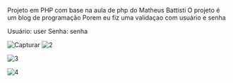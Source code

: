 Projeto em PHP com base na aula de php do Matheus Battisti
O projeto é um blog de programação 
Porem eu fiz uma validaçao com usuário e senha

Usuário: user
Senha: senha



![Capturar](https://user-images.githubusercontent.com/99759469/228390831-d36a65f9-2789-44f2-b8e7-56712c3a6c5d.PNG)
![2](https://user-images.githubusercontent.com/99759469/228390846-6099c6cf-2926-44ef-bf2a-d8948372d8a2.PNG)

![3](https://user-images.githubusercontent.com/99759469/228390851-0184267e-5987-4126-8eda-6acb4c26db27.PNG)

![4](https://user-images.githubusercontent.com/99759469/228390863-f12a495d-7f0f-43f6-807e-0cd7a1d06c81.PNG)

